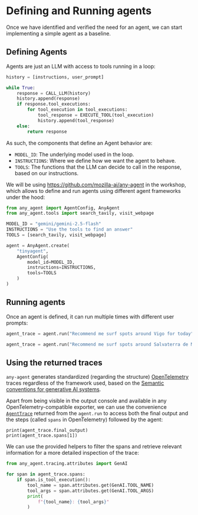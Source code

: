# Defining and Running agents

Once we have identified and verified the need for an agent, we can start
implementing a simple agent as a baseline.

## Defining Agents

Agents are just an LLM with access to tools running in a loop:

```python
history = [instructions, user_prompt]

while True:
    response = CALL_LLM(history)
    history.append(response)
    if response.tool_executions:
        for tool_execution in tool_executions:
            tool_response = EXECUTE_TOOL(tool_execution)
            history.append(tool_response)
    else:
        return response
```

As such, the components that define an Agent behavior are:

- `MODEL_ID`: The underlying model used in the loop.
- `INSTRUCTIONS`: Where we define how we want the agent to behave.
- `TOOLS`: The functions that the LLM can decide to call in the response, based on our instructions.

We will be using https://github.com/mozilla-ai/any-agent in the workshop, which allows
to define and run agents using different agent frameworks under the hood:

```python
from any_agent import AgentConfig, AnyAgent
from any_agent.tools import search_tavily, visit_webpage

MODEL_ID = "gemini/gemini-2.5-flash"
INSTRUCTIONS = "Use the tools to find an answer"
TOOLS = [search_tavily, visit_webpage]

agent = AnyAgent.create(
    "tinyagent",
    AgentConfig(
        model_id=MODEL_ID,
        instructions=INSTRUCTIONS,
        tools=TOOLS
    )
)
```

## Running agents

Once an agent is defined, it can run multiple times with different user prompts:

```python
agent_trace = agent.run("Recommend me surf spots around Vigo for today")
```

```python
agent_trace = agent.run("Recommend me surf spots around Salvaterra de Miño for tomorrow")
```

## Using the returned traces

`any-agent` generates standardized (regarding the structure) [OpenTelemetry](https://opentelemetry.io/) traces regardless of the framework used, based on the [Semantic conventions for generative AI systems](https://opentelemetry.io/docs/specs/semconv/gen-ai/).

Apart from being visible in the output console and available in any OpenTelemetry-compatible exporter, we can use the convenience [`AgentTrace`](https://mozilla-ai.github.io/any-agent/api/tracing/#any_agent.tracing.agent_trace.AgentTrace) returned from the `agent.run` to access both the final output and the steps (called `spans` in OpenTelemetry) followed by the agent:

```
print(agent_trace.final_output)
print(agent_trace.spans[1])
```

We can use the provided helpers to filter the spans and retrieve relevant information
for a more detailed inspection of the trace:

```python
from any_agent.tracing.attributes import GenAI

for span in agent_trace.spans:
    if span.is_tool_execution():
        tool_name = span.attributes.get(GenAI.TOOL_NAME)
        tool_args = span.attributes.get(GenAI.TOOL_ARGS)
        print(
            f"{tool_name}: {tool_args}"
        )
```
